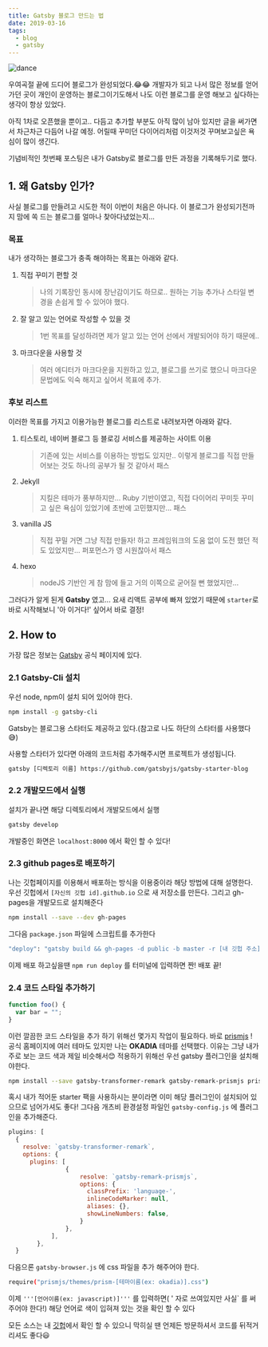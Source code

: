 ```yaml
---
title: Gatsby 블로그 만드는 법
date: 2019-03-16
tags:
  - blog
  - gatsby
---
```


![dance](https://l56spuxk1t14k3seci6s2bja-wpengine.netdna-ssl.com/wp-content/uploads/GIF/2014/12/-Cookie-Monster-Dance-GIF-2015.gif)

우여곡절 끝에 드디어 블로그가 완성되었다.😂😂
개발자가 되고 나서 많은 정보를 얻어가던 곳이 개인이 운영하는 블로그이기도해서 나도 이런 블로그를 운영 해보고 싶다하는 생각이 항상 있었다.

아직 1차로 오픈했을 뿐이고.. 다듬고 추가할 부분도 아직 많이 남아 있지만
글을 써가면서 차근차근 다듬어 나갈 예정.
어릴때 꾸미던 다이어리처럼 이것저것 꾸며보고싶은 욕심이 많이 생긴다.

기념비적인 첫번째 포스팅은 내가 Gatsby로 블로그를 만든 과정을 기록해두기로 했다.

## 1. 왜 Gatsby 인가?

사실 블로그를 만들려고 시도한 적이 이번이 처음은 아니다.
이 블로그가 완성되기전까지 맘에 쏙 드는 블로그를 얼마나 찾아다녔었는지...

### 목표

내가 생각하는 블로그가 충족 해야하는 목표는 아래와 같다.

1. 직접 꾸미기 편할 것
   > 나의 기록장인 동시에 장난감이기도 하므로..
   > 원하는 기능 추가나 스타일 변경을 손쉽게 할 수 있어야 했다.
2. 잘 알고 있는 언어로 작성할 수 있을 것
   > 1번 목표를 달성하려면 제가 알고 있는 언어 선에서 개발되어야 하기 때문에..
3. 마크다운을 사용할 것
   > 여러 에디터가 마크다운을 지원하고 있고, 블로그를 쓰기로 했으니 마크다운 문법에도 익숙 해지고 싶어서 목표에 추가.

### 후보 리스트

이러한 목표를 가지고 이용가능한 블로그를 리스트로 내려보자면 아래와 같다.

1. 티스토리, 네이버 블로그 등 블로깅 서비스를 제공하는 사이트 이용
   > 기존에 있는 서비스를 이용하는 방법도 있지만..
   > 이렇게 블로그를 직접 만들어보는 것도 하나의 공부가 될 것 같아서 패스
2. Jekyll
   > 지킬은 테마가 풍부하지만... Ruby 기반이였고,
   > 직접 다이어리 꾸미듯 꾸미고 싶은 욕심이 있었기에 초반에 고민했지만... 패스
3. vanilla JS
   > 직접 꾸밀 거면 그냥 직접 만들자! 하고 프레임워크의 도움 없이 도전 했던 적도 있었지만...
   > 퍼포먼스가 영 시원찮아서 패스
4. hexo
   > nodeJS 기반인 게 참 맘에 들고 거의 이쪽으로 굳어질 뻔 했었지만...

그러다가 알게 된게 **Gatsby** 였고...
요새 리액트 공부에 빠져 있었기 때문에 `starter`로 바로 시작해보니 '아 이거다!' 싶어서 바로 결정!

## 2. How to

가장 많은 정보는 [Gatsby](https://www.gatsbyjs.org/) 공식 페이지에 있다.

### 2.1 Gatsby-Cli 설치

우선 node, npm이 설치 되어 있어야 한다.

```bash
npm install -g gatsby-cli
```

Gatsby는 블로그용 스타터도 제공하고 있다.(참고로 나도 하단의 스타터를 사용했다😅)

사용할 스타터가 있다면 아래의 코드처럼 추가해주시면 프로젝트가 생성됩니다.

```bash
gatsby [디렉토리 이름] https://github.com/gatsbyjs/gatsby-starter-blog
```

### 2.2 개발모드에서 실행

설치가 끝나면 해당 디렉토리에서 개발모드에서 실행

```bash
gatsby develop
```

개발중인 화면은 `localhost:8000` 에서 확인 할 수 있다!

### 2.3 github pages로 배포하기

나는 깃헙페이지를 이용해서 배포하는 방식을 이용중이라 해당 방법에 대해 설명한다.
우선 깃헙에서 `[자신의 깃헙 id].github.io` 으로 새 저장소를 만든다.
그리고 gh-pages을 개발모드로 설치해준다

```bash
npm install --save --dev gh-pages
```

그다음 `package.json` 파일에 스크립트를 추가한다

```bash
"deploy": "gatsby build && gh-pages -d public -b master -r [내 깃헙 주소]"
```

이제 배포 하고싶을땐 `npm run deploy` 를 터미널에 입력하면 짠! 배포 끝!

### 2.4 코드 스타일 추가하기

```javascript
function foo() {
  var bar = "";
}
```

이런 깔끔한 코드 스타일을 추가 하기 위해선 몇가지 작업이 필요하다.
바로 [prismjs](https://prismjs.com/) ! 공식 홈페이지에 여러 테마도 있지만 나는 **OKADIA** 테마를 선택했다. 이유는 그냥 내가 주로 보는 코드 색과 제일 비슷해서😊
적용하기 위해선 우선 gatsby 플러그인을 설치해야한다.

```bash
npm install --save gatsby-transformer-remark gatsby-remark-prismjs prismjs
```

혹시 내가 적어둔 starter 팩을 사용하시는 분이라면 이미 해당 플러그인이 설치되어 있으므로 넘어가셔도 좋다!
그다음 개츠비 환경설정 파일인 `gatsby-config.js` 에 플러그인을 추가해준다.

```javascript
plugins: [
  {
    resolve: `gatsby-transformer-remark`,
    options: {
      plugins: [
                {
                    resolve: `gatsby-remark-prismjs`,
                    options: {
                      classPrefix: 'language-',
                      inlineCodeMarker: null,
                      aliases: {},
                      showLineNumbers: false,
                    }
                },
            ],
        },
  }
```

다음으론 `gatsby-browser.js` 에 css 파일을 추가 해주어야 한다.

```bash
require("prismjs/themes/prism-[테마이름(ex: okadia)].css")
```

이제 `'''[언어이름(ex: javascript)]'''` 를 입력하면( ' 자로 쓰여있지만 사실` 를 써주어야 한다!)
해당 언어로 색이 입혀져 있는 것을 확인 할 수 있다

모든 소스는 내 [깃헙](https://github.com/seongry/blog)에서 확인 할 수 있으니
막히실 땐 언제든 방문하셔서 코드를 뒤적거리셔도 좋다😃

